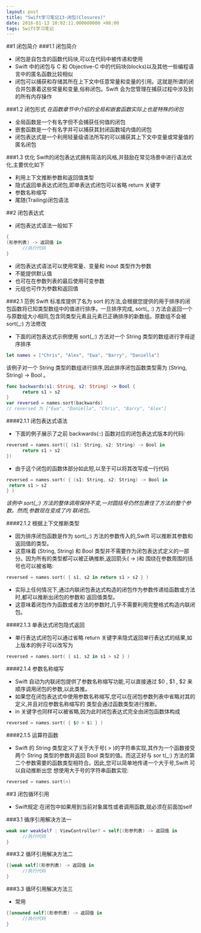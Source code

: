 ```yaml
---
layout: post
title: "Swift学习笔记13-闭包(Closures)"
date: 2016-01-13 10:02:11.000000000 +08:00
tags: Swift学习笔记
---
```


##1 闭包简介
###1.1 闭包简介
- 闭包是自包含的函数代码块,可以在代码中被传递和使用
- Swift 中的闭包与 C 和 Objective-C 中的代码块(blocks)以及其他一些编程语言中的匿名函数比较相似
- 闭包可以捕获和存储其所在上下文中任意常量和变量的引用。这就是所谓的闭合并包裹着这些常量和变量,俗称闭包。Swift 会为您管理在捕获过程中涉及到的所有内存操作

###1.2 闭包形式
*在函数章节中介绍的全局和嵌套函数实际上也是特殊的闭包*
- 全局函数是一个有名字但不会捕获任何值的闭包
- 嵌套函数是一个有名字并可以捕获其封闭函数域内值的闭包
- 闭包表达式是一个利用轻量级语法所写的可以捕获其上下文中变量或常量值的匿名闭包

###1.3 优化
Swift的闭包表达式拥有简洁的风格,并鼓励在常见场景中进行语法优化,主要优化如下
- 利用上下文推断参数和返回值类型
- 隐式返回单表达式闭包,即单表达式闭包可以省略 return 关键字
- 参数名称缩写
- 尾随(Trailing)闭包语法

##2 闭包表达式
- 闭包表达式语法一般如下

```swift
{
(形参列表) -> 返回值 in 
      //执行代码
}
```
- 闭包表达式语法可以使用常量、变量和 inout 类型作为参数
- 不能提供默认值
- 也可在在参数列表的最后使用可变参数
- 元组也可作为参数和返回值

###2.1 范例
Swift 标准库提供了名为 sort 的方法,会根据您提供的用于排序的闭包函数将已知类型数组中的值进行排序。一旦排序完成, sort(_ :) 方法会返回一个与原数组大小相同,包含同类型元素且元素已正确排序的新数组。原数组不会被 sort(_:) 方法修改
- 下面的闭包表达式示例使用 sort(_:) 方法对一个 String 类型的数组进行字母逆序排序

```swift
let names = ["Chris", "Alex", "Ewa", "Barry", "Daniella"]
```
该例子对一个 String 类型的数组进行排序,因此排序闭包函数类型需为 (String, String) -> Bool 。

```swift
func backwards(s1: String, s2: String) -> Bool { 
      return s1 > s2
}
var reversed = names.sort(backwards)
// reversed 为 ["Ewa", "Daniella", "Chris", "Barry", "Alex"]
```

####2.1.1 闭包表达式语法
- 下面的例子展示了之前 backwards(_:_:) 函数对应的闭包表达式版本的代码:

```swift 
reversed = names.sort({ (s1: String, s2: String) -> Bool in 
      return s1 > s2
})
```
- 由于这个闭包的函数体部分如此短,以至于可以将其改写成一行代码

```swift
reversed = names.sort( { (s1: String, s2: String) -> Bool in
 return s1 > s2 
} )
```
*该例中 sort(_:) 方法的整体调用保持不变,一对圆括号仍然包裹住了方法的整个参数。然而,参数现在变成了内 联闭包。*

####2.1.2 根据上下文推断类型
- 因为排序闭包函数是作为 sort(_:) 方法的参数传入的,Swift 可以推断其参数和返回值的类型。
- 这意味着 (String, String) 和 Bool 类型并不需要作为闭包表达式定义的一部分。因为所有的类型都可以被正确推断,返回箭头( -> )和 围绕在参数周围的括号也可以被省略:

```swift 
reversed = names.sort( { s1, s2 in return s1 > s2 } )
```
- 实际上任何情况下,通过内联闭包表达式构造的闭包作为参数传递给函数或方法时,都可以推断出闭包的参数和 返回值类型。
 - 这意味着闭包作为函数或者方法的参数时,几乎不需要利用完整格式构造内联闭包。

####2.1.3 单表达式闭包隐式返回
- 单行表达式闭包可以通过省略 return 关键字来隐式返回单行表达式的结果,如上版本的例子可以改写为

```swift
reversed = names.sort( { s1, s2 in s1 > s2 } )
```

####2.1.4 参数名称缩写
- Swift 自动为内联闭包提供了参数名称缩写功能,可以直接通过 $0 , $1 , $2 来顺序调用闭包的参数,以此类推。
- 如果您在闭包表达式中使用参数名称缩写,您可以在闭包参数列表中省略对其的定义,并且对应参数名称缩写的 类型会通过函数类型进行推断。
 - in 关键字也同样可以被省略,因为此时闭包表达式完全由闭包函数体构成

```swift
reversed = names.sort( { $0 > $1 } )
```

####2.1.5 运算符函数
- Swift 的 String 类型定义了关于大于号( > )的字符串实现,其作为一个函数接受两个 String 类型的参数并返回 Bool 类型的值。而这正好与 sor t(_:) 方法的第二个参数需要的函数类型相符合。因此,您可以简单地传递一个大于号,Swift 可以自动推断出您 想使用大于号的字符串函数实现:

```swift
reversed = names.sort(>)
```

##3 闭包循环引用
- Swift规定:在闭包中如果用到当前对象属性或者调用函数,就必须在前面加self

###3.1 循序引用解决方法一
```swift
weak var weakSelf : ViewController? = self{(形参列表) -> 返回值 in 
      //执行代码
}
```

###3.2 循环引用解决方法二
```swift
{[weak self](形参列表) -> 返回值 in 
      //执行代码
}
```

###3.3 循环引用解决方法三
- 常用

```swift
{[unowned self](形参列表) -> 返回值 in 
      //执行代码
}
```

